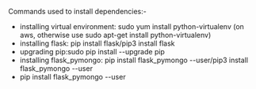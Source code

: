Commands used to install dependencies:-


- installing virtual environment: sudo yum install python-virtualenv (on aws, otherwise use sudo apt-get install python-virtualenv)
- installing flask: pip install flask/pip3 install flask
- upgrading pip:sudo pip install --upgrade pip
- installing flask_pymongo: pip install flask_pymongo --user/pip3 install flask_pymongo --user
- pip install flask_pymongo --user